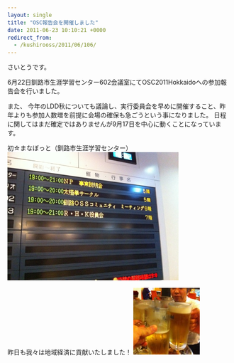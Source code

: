 ```yaml
---
layout: single
title: "OSC報告会を開催しました"
date: 2011-06-23 10:10:21 +0000
redirect_from:
  - /kushirooss/2011/06/106/
---
```

さいとうです。

6月22日釧路市生涯学習センター602会議室にてOSC2011Hokkaidoへの参加報告会を行いました。

また、 今年のLDD秋についても議論し、実行委員会を早めに開催すること、昨年よりも参加人数増を前提に会場の確保も急ごうという事になりました。
日程に関してはまだ確定ではありませんが9月17日を中心に動くことになっています。

初☆まなぼっと（釧路市生涯学習センター）
<a href="/assets/images/2011/06/20110623-101409.jpg"><img class="alignnone size-full" src="/assets/images/2011/06/20110623-101409.jpg" alt="20110623-101409.jpg" width="386" height="288" /></a>

昨日も我々は地域経済に貢献いたしました！
<img src="/assets/images/2011/06/20110623-101424-150x150.jpg" alt="" title="20110623-101424.jpg" width="150" height="150" class="aligncenter size-thumbnail wp-image-105" />